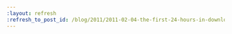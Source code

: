 ```yaml
---
:layout: refresh
:refresh_to_post_id: /blog/2011/2011-02-04-the-first-24-hours-in-downloads
---
```

